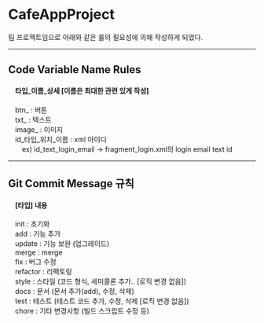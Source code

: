 <h1>CafeAppProject</h1>
<p>팀 프로젝트임으로 아래와 같은 룰의 필요성에 의해 작성하게 되었다.</p>

---

<h2>Code Variable Name Rules</h2>
<h4>&emsp;타입_이름_상세 [이름은 최대한 관련 있게 작성]</h4>
<p>
  &emsp;btn_    : 버튼<br>
  &emsp;txt_   : 텍스트<br>
  &emsp;image_  : 이미지<br>
  &emsp;id_타입_위치_이름 : xml 아이디<br>
  &emsp;&emsp;ex) id_text_login_email -> fragment_login.xml의 login email text id
</p>

---

<h2>Git Commit Message 규칙</h2>
<h4>&emsp;[타입] 내용</h4>
<p>
  &emsp;init     : 초기화<br>
  &emsp;add      : 기능 추가<br>
  &emsp;update   : 기능 보완 (업그레이드)<br>
  &emsp;merge    : merge<br>
  &emsp;fix      : 버그 수정<br>
  &emsp;refactor : 리팩토링<br>
  &emsp;style    : 스타일 (코드 형식, 세미콜론 추가.. [로직 변경 없음])<br>
  &emsp;docs     : 문서 (문서 추가(add), 수정, 삭제)<br>
  &emsp;test     : 테스트 (테스트 코드 추가, 수정, 삭제 [로직 변경 없음])<br>
  &emsp;chore    : 기타 변경사항 (빌드 스크립트 수정 등)
</p>
